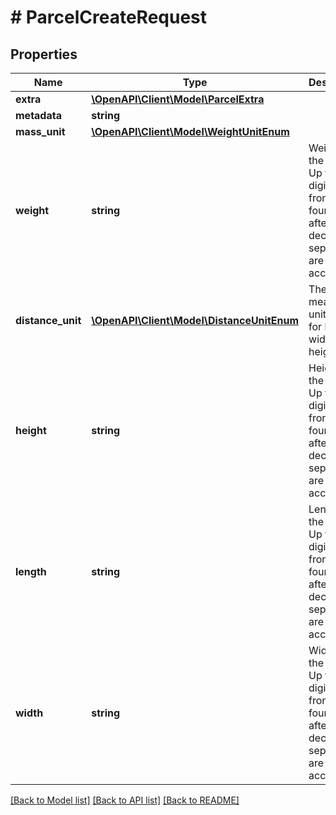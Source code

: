 # # ParcelCreateRequest

## Properties

Name | Type | Description | Notes
------------ | ------------- | ------------- | -------------
**extra** | [**\OpenAPI\Client\Model\ParcelExtra**](ParcelExtra.md) |  | [optional]
**metadata** | **string** |  | [optional]
**mass_unit** | [**\OpenAPI\Client\Model\WeightUnitEnum**](WeightUnitEnum.md) |  |
**weight** | **string** | Weight of the parcel. Up to six digits in front and four digits after the decimal separator are accepted. |
**distance_unit** | [**\OpenAPI\Client\Model\DistanceUnitEnum**](DistanceUnitEnum.md) | The measure unit used for length, width and height. |
**height** | **string** | Height of the parcel. Up to six digits in front and four digits after the decimal separator are accepted. |
**length** | **string** | Length of the Parcel. Up to six digits in front and four digits after the decimal separator are accepted. |
**width** | **string** | Width of the Parcel. Up to six digits in front and four digits after the decimal separator are accepted. |

[[Back to Model list]](../../README.md#models) [[Back to API list]](../../README.md#endpoints) [[Back to README]](../../README.md)
